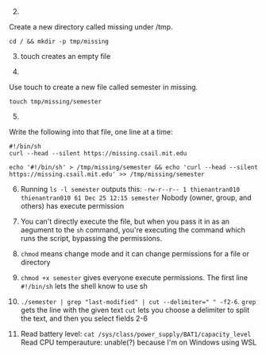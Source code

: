 2. 

Create a new directory called missing under /tmp.

`cd / && mkdir -p tmp/missing`

3. touch creates an empty file

4. 

Use touch to create a new file called semester in missing.

`touch tmp/missing/semester`

5. 

Write the following into that file, one line at a time:
```
#!/bin/sh
curl --head --silent https://missing.csail.mit.edu
```

`echo '#!/bin/sh' > /tmp/missing/semester && echo 'curl --head --silent https://missing.csail.mit.edu' >> /tmp/missing/semester`

6. Running `ls -l semester` outputs this:
`-rw-r--r-- 1 thienantran010 thienantran010 61 Dec 25 12:15 semester`
Nobody (owner, group, and others) has execute permission

7. You can't directly execute the file, but when you pass it in as an aegument to the `sh` command, you're executing the command which runs the script, bypassing the permissions.

8. `chmod` means change mode and it can change permissions for a file or directory

9. `chmod +x semester` gives everyone execute permissions. The first line `#!/bin/sh` lets the shell know to use sh

10. `./semester | grep "last-modified" | cut --delimiter=" " -f2-6`.
`grep` gets the line with the given text
`cut` lets you choose a delimiter to split the text, and then you select fields 2-6

11. Read battery level: `cat /sys/class/power_supply/BAT1/capacity_level`
Read CPU temperauture: unable(?) because I'm on Windows using WSL